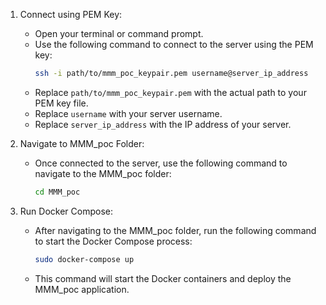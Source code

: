 1. Connect using PEM Key:
   - Open your terminal or command prompt.
   - Use the following command to connect to the server using the PEM key:
     ```bash
     ssh -i path/to/mmm_poc_keypair.pem username@server_ip_address
     ```
   - Replace `path/to/mmm_poc_keypair.pem` with the actual path to your PEM key file.
   - Replace `username` with your server username.
   - Replace `server_ip_address` with the IP address of your server.

2. Navigate to MMM_poc Folder:
   - Once connected to the server, use the following command to navigate to the MMM_poc folder:
     ```bash
     cd MMM_poc
     ```

3. Run Docker Compose:
   - After navigating to the MMM_poc folder, run the following command to start the Docker Compose process:
     ```bash
     sudo docker-compose up
     ```
   - This command will start the Docker containers and deploy the MMM_poc application.
